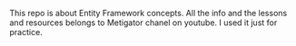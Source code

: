 This repo is about Entity Framework concepts.
All the info and the lessons and resources belongs to Metigator chanel on youtube.
I used it just for practice.
